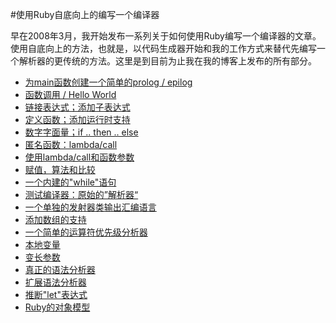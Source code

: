 #使用Ruby自底向上的编写一个编译器

早在2008年3月，我开始发布一系列关于如何使用Ruby编写一个编译器的文章。使用自底向上的方法，也就是，以代码生成器开始和我的工作方式来替代先编写一个解析器的更传统的方法。这里是到目前为止我在我的博客上发布的所有部分。

* [为main函数创建一个简单的prolog / epilog](section1/README.md)
* [函数调用 / Hello World](section2/README.md)
* [链接表达式；添加子表达式](section3/README.md)
* [定义函数；添加运行时支持](section4/README.md)
* [数字字面量；if .. then .. else](section5/README.md)
* [匿名函数：lambda/call](section6/README.md)
* [使用lambda/call和函数参数](section7/README.md)
* [赋值，算法和比较](section8/README.md)
* [一个内建的"while"语句](section9/README.md)
* [测试编译器：原始的”解析器“](section10/README.md)
* [一个单独的发射器类输出汇编语言](section11/README.md)
* [添加数组的支持](section12/README.md)
* [一个简单的运算符优先级分析器](interlude1/README.md)
* [本地变量](section13/README.md)
* [变长参数](section14/README.md)
* [真正的语法分析器](section15/README.md)
* [扩展语法分析器](section16/README.md)
* [推断"let"表达式](section17/README.md)
* [Ruby的对象模型](interlude2/README.md)
